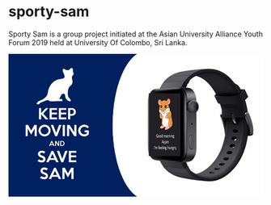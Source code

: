 # sporty-sam
Sporty Sam is a group project initiated at the Asian University Alliance Youth Forum 2019 held at University Of Colombo, Sri Lanka.

![1](/presentation/Slide1.JPG)

